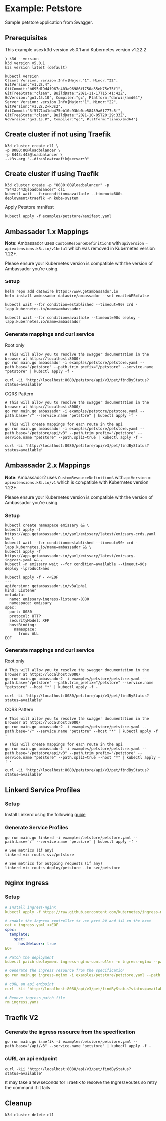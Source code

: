 # Example: Petstore

Sample petstore application from Swagger.

## Prerequisites
This example uses k3d version v5.0.1 and Kubernetes version v1.22.2
```shell
❯ k3d --version
k3d version v5.0.1
k3s version latest (default)
```

```shell
kubectl version
Client Version: version.Info{Major:"1", Minor:"22", GitVersion:"v1.22.4", GitCommit:"b695d79d4f967c403a96986f1750a35eb75e75f1", GitTreeState:"clean", BuildDate:"2021-11-17T15:41:42Z", GoVersion:"go1.16.10", Compiler:"gc", Platform:"darwin/amd64"}
Server Version: version.Info{Major:"1", Minor:"22", GitVersion:"v1.22.2+k3s2", GitCommit:"3f5774b41eb475eb10c93bb0ce58459a6f777c5f", GitTreeState:"clean", BuildDate:"2021-10-05T20:29:33Z", GoVersion:"go1.16.8", Compiler:"gc", Platform:"linux/amd64"}
```

## Create cluster if not using Traefik
```shell
k3d cluster create cl1 \
-p 8080:80@loadbalancer \
-p 8443:443@loadbalancer \
--k3s-arg "--disable=traefik@server:0"
```
## Create cluster if using Traefik
```shell
k3d cluster create -p "8080:80@loadbalancer" -p "8443:443@loadbalancer" cl1
kubectl wait --for=condition=available --timeout=600s deployment/traefik -n kube-system
```

Apply Petstore manifest

```shell
kubectl apply -f examples/petstore/manifest.yaml
```

## Ambassador 1.x Mappings
**Note**:
Ambassador uses `CustomResourceDefinition`s with `apiVersion` = `apiextensions.k8s.io/v1beta1` which was removed in Kubernetes version 1.22+.

Please ensure your Kubernetes version is compatible with the version of Ambassador you're using.

### Setup
```shell
helm repo add datawire https://www.getambassador.io
helm install ambassador datawire/ambassador --set enableAES=false

kubectl wait --for condition=established --timeout=90s crd -lapp.kubernetes.io/name=ambassador

kubectl wait --for condition=available --timeout=90s deploy -lapp.kubernetes.io/name=ambassador
```

### Generate mappings and curl service

Root only
```shell
# This will allow you to resolve the swagger documentation in the browser at https://localhost:8080/
go run main.go ambassador -i examples/petstore/petstore.yaml --path.base="/petstore" --path.trim_prefix="/petstore" --service.name "petstore" | kubectl apply -f -

curl -Li 'http://localhost:8080/petstore/api/v3/pet/findByStatus?status=available'
```

CQRS Pattern
```shell
# This will allow you to resolve the swagger documentation in the browser at https://localhost:8080/
go run main.go ambassador -i examples/petstore/petstore.yaml --path.base="/" --service.name "petstore" | kubectl apply -f -

# This will create mappings for each route in the api
go run main.go ambassador -i examples/petstore/petstore.yaml --path.base="/petstore/api/v3" --path.trim_prefix="/petstore" --service.name "petstore" --path.split=true | kubectl apply -f -

curl -Li 'http://localhost:8080/petstore/api/v3/pet/findByStatus?status=available'
```

## Ambassador 2.x Mappings
**Note**: Ambassador2 uses `CustomResourceDefinition`s with `apiVersion` = `apiextensions.k8s.io/v1` which is compatible with Kubernetes version 1.22+.

Please ensure your Kubernetes version is compatible with the version of Ambassador you're using.
### Setup

```shell
kubectl create namespace emissary && \
kubectl apply -f https://app.getambassador.io/yaml/emissary/latest/emissary-crds.yaml && \
kubectl wait --for condition=established --timeout=90s crd -lapp.kubernetes.io/name=ambassador && \
kubectl apply -f https://app.getambassador.io/yaml/emissary/latest/emissary-ingress.yaml && \
kubectl -n emissary wait --for condition=available --timeout=90s deploy -lproduct=aes
```

```shell
kubectl apply -f - <<EOF
---
apiVersion: getambassador.io/v3alpha1
kind: Listener
metadata:
  name: emissary-ingress-listener-8080
  namespace: emissary
spec:
  port: 8080
  protocol: HTTP
  securityModel: XFP
  hostBinding:
    namespace:
      from: ALL
EOF
```

### Generate mappings and curl service

Root only
```shell
# This will allow you to resolve the swagger documentation in the browser at https://localhost:8080/
go run main.go ambassador2 -i examples/petstore/petstore.yaml --path.base="/petstore" --path.trim_prefix="/petstore" --service.name "petstore" --host "*" | kubectl apply -f -

curl -Li 'http://localhost:8080/petstore/api/v3/pet/findByStatus?status=available'
```

CQRS Pattern
```shell
# This will allow you to resolve the swagger documentation in the browser at https://localhost:8080/
go run main.go ambassador2 -i examples/petstore/petstore.yaml --path.base="/" --service.name "petstore" --host "*" | kubectl apply -f -

# This will create mappings for each route in the api
go run main.go ambassador2 -i examples/petstore/petstore.yaml --path.base="/petstore/api/v3" --path.trim_prefix="/petstore" --service.name "petstore" --path.split=true --host "*" | kubectl apply -f -

curl -Li 'http://localhost:8080/petstore/api/v3/pet/findByStatus?status=available'
```

## Linkerd Service Profiles
### Setup
Install Linkerd using the following [guide](https://linkerd.io/2.10/getting-started/)

### Generate Service Profiles
```shell
go run main.go linkerd -i examples/petstore/petstore.yaml --path.base="/" --service.name "petstore" | kubectl apply -f -

# See metrics (if any)
linkerd viz routes svc/petstore

# See metrics for outgoing requests (if any)
linkerd viz routes deploy/petstore --to svc/petstore
```

## Nginx Ingress
### Setup
```yaml
# Install ingress-nginx
kubectl apply -f https://raw.githubusercontent.com/kubernetes/ingress-nginx/master/deploy/static/provider/baremetal/deploy.yaml

# enable the ingress controller to use port 80 and 443 on the host
cat > ingress.yaml <<EOF
spec:
  template:
    spec:
      hostNetwork: true
EOF

# Patch the deployment
kubectl patch deployment ingress-nginx-controller -n ingress-nginx --patch "$(cat ingress.yaml)"

# Generate the ingress resource from the specification
go run main.go ingress-nginx -i examples/petstore/petstore.yaml --path.base="/" --service.name "petstore" | kubectl apply -f -

# cURL an api endpoint
curl -kLi 'http://localhost:8080/api/v3/pet/findByStatus?status=available'

# Remove ingress patch file
rm ingress.yaml
```

## Traefik V2

### Generate the ingress resource from the specification

```shell
go run main.go traefik -i examples/petstore/petstore.yaml --path.base="/api/v3" --service.name "petstore" | kubectl apply -f -
```

### cURL an api endpoint

```shell
curl -kLi 'http://localhost:8080/api/v3/pet/findByStatus?status=available'
```
It may take a few seconds for Traefik to resolve the IngressRoutes so retry the command if it fails

## Cleanup

```shell
k3d cluster delete cl1
```
